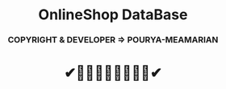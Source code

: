 <h1 align="center">OnlineShop DataBase</h1>
<h3 align="center">COPYRIGHT & DEVELOPER => POURYA-MEAMARIAN</h3>
<h1 align = "center">✔👨‍💻👩‍💻👨‍💻👩‍💻✔</h1>
